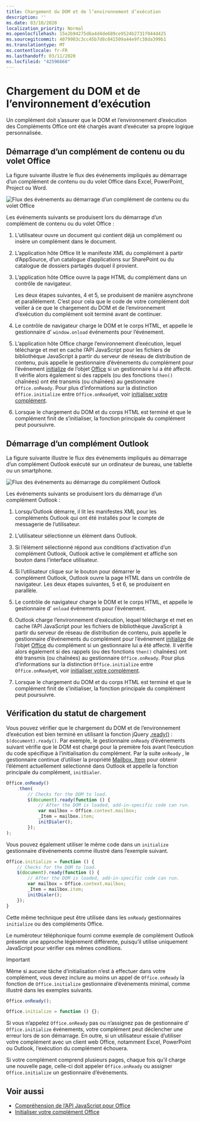 ```yaml
---
title: Chargement du DOM et de l’environnement d’exécution
description: ''
ms.date: 03/10/2020
localization_priority: Normal
ms.openlocfilehash: 15e2b94275d6a4d4de689ce9524b2731f044d425
ms.sourcegitcommit: 4079903c3cc45b7d8c041509a44e9fc38da399b1
ms.translationtype: MT
ms.contentlocale: fr-FR
ms.lasthandoff: 03/11/2020
ms.locfileid: "42596668"
---
```

# <a name="loading-the-dom-and-runtime-environment"></a>Chargement du DOM et de l’environnement d’exécution

Un complément doit s’assurer que le DOM et l’environnement d’exécution des Compléments Office ont été chargés avant d’exécuter sa propre logique personnalisée.

## <a name="startup-of-a-content-or-task-pane-add-in"></a>Démarrage d’un complément de contenu ou du volet Office

La figure suivante illustre le flux des événements impliqués au démarrage d’un complément de contenu ou du volet Office dans Excel, PowerPoint, Project ou Word.

![Flux des événements au démarrage d’un complément de contenu ou du volet Office](../images/office15-app-sdk-loading-dom-agave-runtime.png)

Les événements suivants se produisent lors du démarrage d’un complément de contenu ou du volet Office :

1. L’utilisateur ouvre un document qui contient déjà un complément ou insère un complément dans le document.

2. L’application hôte Office lit le manifeste XML du complément à partir d’AppSource, d’un catalogue d’applications sur SharePoint ou du catalogue de dossiers partagés duquel il provient.

3. L’application hôte Office ouvre la page HTML du complément dans un contrôle de navigateur.

    Les deux étapes suivantes, 4 et 5, se produisent de manière asynchrone et parallèlement. C’est pour cela que le code de votre complément doit veiller à ce que le chargement du DOM et de l’environnement d’exécution du complément soit terminé avant de continuer.

4. Le contrôle de navigateur charge le DOM et le corps HTML, et appelle le gestionnaire d' `window.onload` événements pour l’événement.

5. L’application hôte Office charge l’environnement d’exécution, lequel télécharge et met en cache l’API JavaScript pour les fichiers de bibliothèque JavaScript à partir du serveur de réseau de distribution de contenu, puis appelle le gestionnaire d’événements du complément pour l’événement [initialize](/javascript/api/office#office-initialize-reason-) de l’objet [Office](/javascript/api/office) si un gestionnaire lui a été affecté. Il vérifie alors également si des rappels (ou des fonctions `then()` chaînées) ont été transmis (ou chaînées) au gestionnaire `Office.onReady`. Pour plus d’informations sur la distinction `Office.initialize` entre `Office.onReady`et, voir [initialiser votre complément](initialize-add-in.md).

6. Lorsque le chargement du DOM et du corps HTML est terminé et que le complément finit de s’initialiser, la fonction principale du complément peut poursuivre.


## <a name="startup-of-an-outlook-add-in"></a>Démarrage d’un complément Outlook

La figure suivante illustre le flux des événements impliqués au démarrage d’un complément Outlook exécuté sur un ordinateur de bureau, une tablette ou un smartphone.

![Flux des événements au démarrage du complément Outlook](../images/outlook15-loading-dom-agave-runtime.png)

Les événements suivants se produisent lors du démarrage d’un complément Outlook :

1. Lorsqu’Outlook démarre, il lit les manifestes XML pour les compléments Outlook qui ont été installés pour le compte de messagerie de l’utilisateur.

2. L’utilisateur sélectionne un élément dans Outlook.

3. Si l’élément sélectionné répond aux conditions d’activation d’un complément Outlook, Outlook active le complément et affiche son bouton dans l’interface utilisateur.

4. Si l’utilisateur clique sur le bouton pour démarrer le complément Outlook, Outlook ouvre la page HTML dans un contrôle de navigateur. Les deux étapes suivantes, 5 et 6, se produisent en parallèle.

5. Le contrôle de navigateur charge le DOM et le corps HTML, et appelle le gestionnaire d' `onload` événements pour l’événement.

6. Outlook charge l’environnement d’exécution, lequel télécharge et met en cache l’API JavaScript pour les fichiers de bibliothèque JavaScript à partir du serveur de réseau de distribution de contenu, puis appelle le gestionnaire d’événements du complément pour l’événement [initialize](/javascript/api/office#office-initialize-reason-) de l’objet [Office](/javascript/api/office) du complément si un gestionnaire lui a été affecté. Il vérifie alors également si des rappels (ou des fonctions `then()` chaînées) ont été transmis (ou chaînées) au gestionnaire `Office.onReady`. Pour plus d’informations sur la distinction `Office.initialize` entre `Office.onReady`et, voir [initialiser votre complément](initialize-add-in.md).

7. Lorsque le chargement du DOM et du corps HTML est terminé et que le complément finit de s’initialiser, la fonction principale du complément peut poursuivre.


## <a name="checking-the-load-status"></a>Vérification du statut de chargement

Vous pouvez vérifier que le chargement du DOM et de l’environnement d’exécution est bien terminé en utilisant la fonction jQuery [.ready()](https://api.jquery.com/ready/) : `$(document).ready()`. Par exemple, le gestionnaire `onReady` d’événements suivant vérifie que le DOM est chargé pour la première fois avant l’exécution du code spécifique à l’initialisation du complément. Par la suite `onReady` , le gestionnaire continue d’utiliser la propriété [Mailbox. Item](/javascript/api/outlook/office.mailbox) pour obtenir l’élément actuellement sélectionné dans Outlook et appelle la fonction principale du complément, `initDialer`.

```js
Office.onReady()
    .then(
        // Checks for the DOM to load.
        $(document).ready(function () {
            // After the DOM is loaded, add-in-specific code can run.
            var mailbox = Office.context.mailbox;
            _Item = mailbox.item;
            initDialer();
        });
);
```

Vous pouvez également utiliser le même code dans un `initialize` gestionnaire d’événements comme illustré dans l’exemple suivant.

```js
Office.initialize = function () {
    // Checks for the DOM to load.
    $(document).ready(function () {
        // After the DOM is loaded, add-in-specific code can run.
        var mailbox = Office.context.mailbox;
        _Item = mailbox.item;
        initDialer();
    });
}
```

Cette même technique peut être utilisée dans les `onReady` gestionnaires `initialize` ou des compléments Office.

Le numéroteur téléphonique fourni comme exemple de complément Outlook présente une approche légèrement différente, puisqu’il utilise uniquement JavaScript pour vérifier ces mêmes conditions.

> [!IMPORTANT]
> Même si aucune tâche d’initialisation n’est à effectuer dans votre complément, vous devez inclure au moins un appel de `Office.onReady` la fonction de `Office.initialize` gestionnaire d’événements minimal, comme illustré dans les exemples suivants.
>
>```js
>Office.onReady();
>```
>
>```js
>Office.initialize = function () {};
>```
>
> Si vous n’appelez `Office.onReady` pas ou n’assignez pas de gestionnaire d' `Office.initialize` événements, votre complément peut déclencher une erreur lors de son démarrage. En outre, si un utilisateur essaie d’utiliser votre complément avec un client web Office, notamment Excel, PowerPoint ou Outlook, l’exécution du complément échouera.
>
> Si votre complément comprend plusieurs pages, chaque fois qu’il charge une nouvelle page, celle-ci doit appeler `Office.onReady` ou assigner `Office.initialize` un gestionnaire d’événements.

## <a name="see-also"></a>Voir aussi

- [Compréhension de l’API JavaScript pour Office](understanding-the-javascript-api-for-office.md)
- [Initialiser votre complément Office](initialize-add-in.md)